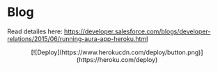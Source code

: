 # Blog
Read detailes here: https://developer.salesforce.com/blogs/developer-relations/2015/06/running-aura-app-heroku.html
<center>
[![Deploy](https://www.herokucdn.com/deploy/button.png)](https://heroku.com/deploy)
</center>